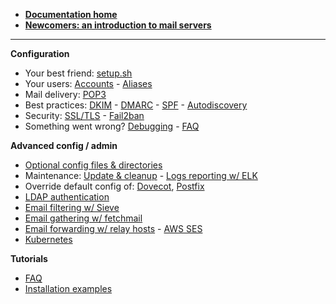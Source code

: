 - [**Documentation home**](./)
- [**Newcomers: an introduction to mail servers**](./A-mail-server's-101)

---

**Configuration**
- Your best friend: [setup.sh](./Setup-docker-mailserver-using-the-script-setup.sh)
- Your users: [Accounts](./Configure-Accounts) - [Aliases](./Configure-aliases)
- Mail delivery: [POP3](./Configure-POP3)
- Best practices: [DKIM](./Configure-DKIM) - [DMARC](./Configure-DMARC) - [SPF](./Configure-SPF) - [Autodiscovery](./Configure-autodiscover)
- Security: [SSL/TLS](./Configure-SSL) - [Fail2ban](./Configure-Fail2ban)
- Something went wrong? [Debugging](./Debugging) - [FAQ](./FAQ-and-Tips)

**Advanced config / admin**
- [Optional config files & directories](./List-of-optional-config-files-&-directories)
- Maintenance: [Update & cleanup](./Update-and-cleanup) - [Logs reporting w/ ELK](https://github.com/tomav/docker-mailserver/wiki/Configure-ELK)
- Override default config of: [Dovecot](./Override-Default-Dovecot-Configuration), [Postfix](./Override-Default-Postfix-Configuration)
- [LDAP authentication](./Configure-LDAP)
- [Email filtering w/ Sieve](https://github.com/tomav/docker-mailserver/wiki/Configure-Sieve-filters)
- [Email gathering w/ fetchmail](./Retrieve-emails-from-a-remote-mail-server-(using-builtin-fetchmail))
- [Email forwarding w/ relay hosts](./Configure-Relay-Hosts) - [AWS SES](./Configure-AWS-SES)
- [Kubernetes](./Using-in-Kubernetes)

**Tutorials**
- [FAQ](./FAQ-and-Tips)
- [Installation examples](./Installation-examples)